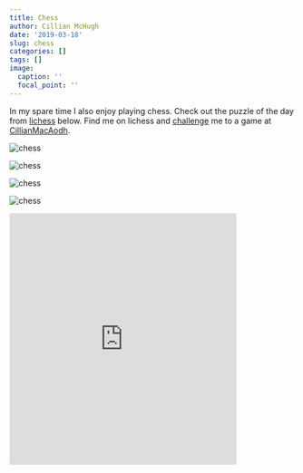 ```yaml
---
title: Chess
author: Cillian McHugh
date: '2019-03-18'
slug: chess
categories: []
tags: []
image:
  caption: ''
  focal_point: ''
---
```



In my spare time I also enjoy playing chess. Check out the puzzle of the day from [lichess](https://lichess.org/) below. Find me on lichess and [challenge](https://lichess.org/lL7DWJgd) me to a game at [CillianMacAodh](https://lichess.org/@/CillianMacAodh).


![chess](/img/chess_black_rook.jpg)


![chess](/img/chess1.jpg)


![chess](/img/chess2.jpg)


![chess](/img/chess3.jpg)


<iframe src="https://lichess.org/training/frame?theme=blue3&bg=light" style="width: 400px; height: 444px;" allowtransparency="true" frameborder="0"></iframe>


